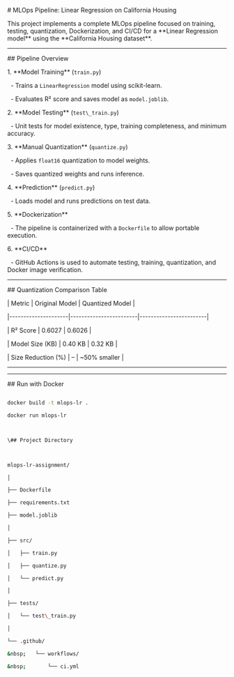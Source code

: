 \# MLOps Pipeline: Linear Regression on California Housing



This project implements a complete MLOps pipeline focused on training, testing, quantization, Dockerization, and CI/CD for a \*\*Linear Regression model\*\* using the \*\*California Housing dataset\*\*.



---



\## Pipeline Overview



1\. \*\*Model Training\*\* (`train.py`)

&nbsp;  - Trains a `LinearRegression` model using scikit-learn.

&nbsp;  - Evaluates R² score and saves model as `model.joblib`.



2\. \*\*Model Testing\*\* (`test\_train.py`)

&nbsp;  - Unit tests for model existence, type, training completeness, and minimum accuracy.



3\. \*\*Manual Quantization\*\* (`quantize.py`)

&nbsp;  - Applies `float16` quantization to model weights.

&nbsp;  - Saves quantized weights and runs inference.



4\. \*\*Prediction\*\* (`predict.py`)

&nbsp;  - Loads model and runs predictions on test data.



5\. \*\*Dockerization\*\*

&nbsp;  - The pipeline is containerized with a `Dockerfile` to allow portable execution.



6\. \*\*CI/CD\*\*

&nbsp;  - GitHub Actions is used to automate testing, training, quantization, and Docker image verification.



---



\## Quantization Comparison Table



| Metric              | Original Model         | Quantized Model        |

|---------------------|------------------------|------------------------|

| R² Score            | 0.6027                 | 0.6026                 |

| Model Size (KB)     | 0.40 KB                | 0.32 KB                |

| Size Reduction (%)  | –                      | ~50% smaller           |



---

---



\## Run with Docker



```bash

docker build -t mlops-lr .

docker run mlops-lr



\## Project Directory



mlops-lr-assignment/

│

├── Dockerfile

├── requirements.txt

├── model.joblib

│

├── src/

│   ├── train.py

│   ├── quantize.py

│   └── predict.py

│

├── tests/

│   └── test\_train.py

│

└── .github/

&nbsp;   └── workflows/

&nbsp;       └── ci.yml





